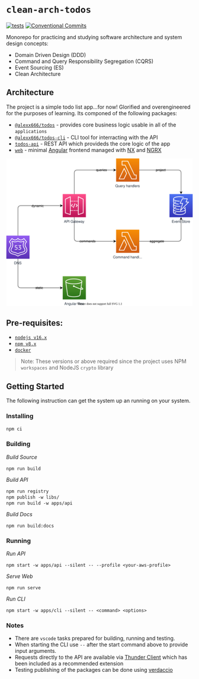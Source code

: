 # `clean-arch-todos`

[![tests](https://github.com/alexx666/clean-arch-todos/actions/workflows/tests.yml/badge.svg)](https://github.com/alexx666/clean-arch-todos/actions/workflows/tests.yml)
[![Conventional Commits](https://img.shields.io/badge/Conventional%20Commits-1.0.0-%23FE5196?logo=conventionalcommits&logoColor=white)](https://conventionalcommits.org)

Monorepo for practicing and studying software architecture and system design concepts:

- Domain Driven Design (DDD)
- Command and Query Responsibility Segregation (CQRS)
- Event Sourcing (ES)
- Clean Architecture

## Architecture

The project is a simple todo list app...for now! Glorified and overengineered for the purposes of learning. Its componed of the following packages:

- [`@alexx666/todos`](../packages/todos/README.md) - provides core business logic usable in all of the `applications`
- [`@alexx666/todos-cli`](../packages/cli/README.md) - CLI tool for interracting with the API
- [`todos-api`](../packages/api/README.md) - REST API which provideds the core logic of the app
- [`web`](../packages/web/) - minimal [Angular](https://angular.io/) frontend managed with [NX](https://nx.dev/) and [NGRX](https://ngrx.io/)

![architecture](./images/architecture.drawio.svg)

## Pre-requisites:

- [`nodejs v16.x`](https://nodejs.org/es/download/)
- [`npm v8.x`](https://docs.npmjs.com/downloading-and-installing-node-js-and-npm)
- [`docker`](https://docs.docker.com/engine/install/)

> Note: These versions or above required since the project uses NPM `workspaces` and NodeJS `crypto` library

## Getting Started

The following instruction can get the system up an running on your system.

### Installing

```
npm ci
```

### Building

_Build Source_

```
npm run build
```

_Build API_

```
npm run registry
npm publish -w libs/
npm run build -w apps/api
```

_Build Docs_

```
npm run build:docs
```

### Running

_Run API_

```
npm start -w apps/api --silent -- --profile <your-aws-profile>
```

_Serve Web_

```
npm run serve
```

_Run CLI_

```
npm start -w apps/cli --silent -- <command> <options>
```

### Notes

- There are `vscode` tasks prepared for building, running and testing.
- When starting the CLI use `--` after the start command above to provide input arguments.
- Requests directly to the API are available via [Thunder Client](https://www.thunderclient.com/) which has been included as a recommended extension
- Testing publishing of the packages can be done using [verdaccio](https://verdaccio.org/)
